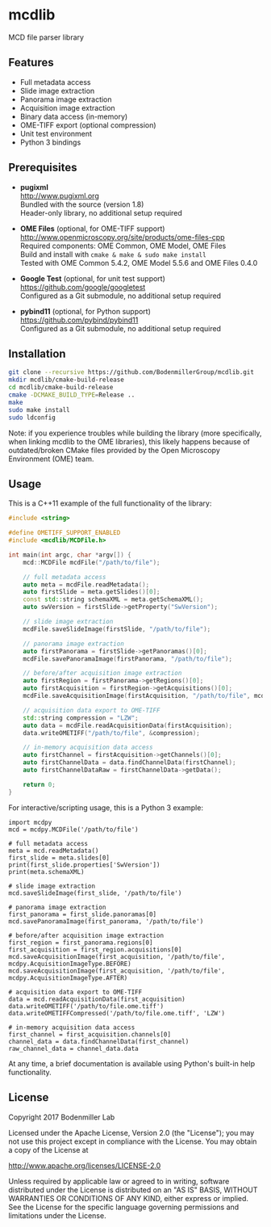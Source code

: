 # mcdlib

MCD file parser library

## Features
* Full metadata access
* Slide image extraction
* Panorama image extraction
* Acquisition image extraction
* Binary data access (in-memory)
* OME-TIFF export (optional compression)
* Unit test environment
* Python 3 bindings

## Prerequisites

* **pugixml** <br />
http://www.pugixml.org <br />
Bundled with the source (version 1.8) <br />
Header-only library, no additional setup required

* **OME Files** (optional, for OME-TIFF support) <br />
http://www.openmicroscopy.org/site/products/ome-files-cpp <br />
Required components: OME Common, OME Model, OME Files <br />
Build and install with ``cmake & make & sudo make install`` <br />
Tested with OME Common 5.4.2, OME Model 5.5.6 and OME Files 0.4.0

* **Google Test** (optional, for unit test support) <br />
https://github.com/google/googletest <br />
Configured as a Git submodule, no additional setup required

* **pybind11** (optional, for Python support) <br />
https://github.com/pybind/pybind11 <br />
Configured as a Git submodule, no additional setup required

## Installation

```bash
git clone --recursive https://github.com/BodenmillerGroup/mcdlib.git
mkdir mcdlib/cmake-build-release
cd mcdlib/cmake-build-release
cmake -DCMAKE_BUILD_TYPE=Release ..
make
sudo make install
sudo ldconfig
```

Note: if you experience troubles while building the library (more specifically, when linking mcdlib to the OME libraries), this likely happens because of outdated/broken CMake files provided by the Open Microscopy Environment (OME) team.

## Usage

This is a C++11 example of the full functionality of the library:

```C++
#include <string>

#define OMETIFF_SUPPORT_ENABLED
#include <mcdlib/MCDFile.h>

int main(int argc, char *argv[]) {
    mcd::MCDFile mcdFile("/path/to/file");

    // full metadata access
    auto meta = mcdFile.readMetadata();
    auto firstSlide = meta.getSlides()[0];
    const std::string schemaXML = meta.getSchemaXML();
    auto swVersion = firstSlide->getProperty("SwVersion");

    // slide image extraction
    mcdFile.saveSlideImage(firstSlide, "/path/to/file");

    // panorama image extraction
    auto firstPanorama = firstSlide->getPanoramas()[0];
    mcdFile.savePanoramaImage(firstPanorama, "/path/to/file");

    // before/after acquisition image extraction
    auto firstRegion = firstPanorama->getRegions()[0];
    auto firstAcquisition = firstRegion->getAcquisitions()[0];
    mcdFile.saveAcquisitionImage(firstAcquisition, "/path/to/file", mcd::MCDFile::AcquisitionImageType::BEFORE);

    // acquisition data export to OME-TIFF
    std::string compression = "LZW";
    auto data = mcdFile.readAcquisitionData(firstAcquisition);
    data.writeOMETIFF("/path/to/file", &compression);

    // in-memory acquisition data access
    auto firstChannel = firstAcquisition->getChannels()[0];
    auto firstChannelData = data.findChannelData(firstChannel);
    auto firstChannelDataRaw = firstChannelData->getData();

    return 0;
}
```

For interactive/scripting usage, this is a Python 3 example:

```python3
import mcdpy
mcd = mcdpy.MCDFile('/path/to/file')

# full metadata access
meta = mcd.readMetadata()
first_slide = meta.slides[0]
print(first_slide.properties['SwVersion'])
print(meta.schemaXML)

# slide image extraction
mcd.saveSlideImage(first_slide, '/path/to/file')

# panorama image extraction
first_panorama = first_slide.panoramas[0]
mcd.savePanoramaImage(first_panorama, '/path/to/file')

# before/after acquisition image extraction
first_region = first_panorama.regions[0]
first_acquisition = first_region.acquisitions[0]
mcd.saveAcquisitionImage(first_acquisition, '/path/to/file', mcdpy.AcquisitionImageType.BEFORE)
mcd.saveAcquisitionImage(first_acquisition, '/path/to/file', mcdpy.AcquisitionImageType.AFTER)

# acquisition data export to OME-TIFF
data = mcd.readAcquisitionData(first_acquisition)
data.writeOMETIFF('/path/to/file.ome.tiff')
data.writeOMETIFFCompressed('/path/to/file.ome.tiff', 'LZW')

# in-memory acquisition data access
first_channel = first_acquisition.channels[0]
channel_data = data.findChannelData(first_channel)
raw_channel_data = channel_data.data
```

At any time, a brief documentation is available using Python's built-in help functionality.

## License

Copyright 2017 Bodenmiller Lab

Licensed under the Apache License, Version 2.0 (the "License");
you may not use this project except in compliance with the License.
You may obtain a copy of the License at

http://www.apache.org/licenses/LICENSE-2.0

Unless required by applicable law or agreed to in writing, software
distributed under the License is distributed on an "AS IS" BASIS,
WITHOUT WARRANTIES OR CONDITIONS OF ANY KIND, either express or implied.
See the License for the specific language governing permissions and
limitations under the License.
